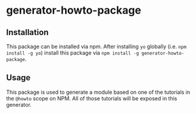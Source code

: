 # generator-howto-package

## Installation

This package can be installed via npm. After installing `yo` globally (i.e. `npm install -g yo`) install this package via `npm install -g generator-howto-package`.

## Usage

This package is used to generate a module based on one of the tutorials in the `@howto` scope on NPM. All of those tutorials will be exposed in this generator.
